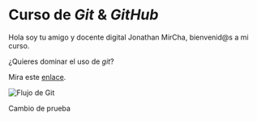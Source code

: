 # Curso de _Git_ & _GitHub_

Hola soy tu amigo y docente digital Jonathan MirCha, bienvenid@s a mi curso.

¿Quieres dominar el uso de _git_?

Mira este [enlace](https://jonmircha.com/git).

![Flujo de Git](git-flow.png)

Cambio de prueba
